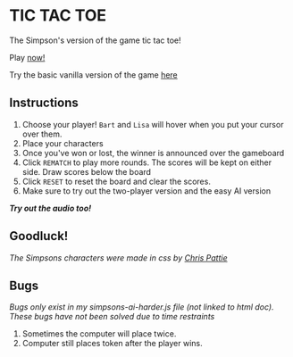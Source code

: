 TIC TAC TOE
==========================

The Simpson's version of the game tic tac toe! 

Play [now!](https://kristabel-wong.github.io/tic-tac-toe/) 

Try the basic vanilla version of the game [here](https://kristabel-wong.github.io/miniature-eureka/)

 

Instructions
--------------------------

1. Choose your player! `Bart` and `Lisa` will hover when you put your cursor over them. 
2. Place your characters
3. Once you've won or lost, the winner is announced over the gameboard
4. Click `REMATCH` to play more rounds. The scores will be kept on either side. Draw scores below the board
5. Click `RESET` to reset the board and clear the scores.
6. Make sure to try out the two-player version and the easy AI version 


***Try out the audio too!***

## Goodluck!

*The Simpsons characters were made in css by [Chris Pattie](https://github.com/pattle/simpsons-in-css)* 

Bugs 
-------------------------
*Bugs only exist in my simpsons-ai-harder.js file (not linked to html doc). These bugs have not been solved due to time restraints*

1. Sometimes the computer will place twice. 
2. Computer still places token after the player wins. 





